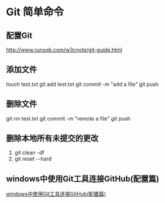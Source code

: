 # Git 简单命令

## 配置Git

http://www.runoob.com/w3cnote/git-guide.html

## 添加文件

touch test.txt
git add test.txt
git commit -m "add a file"
git push

## 删除文件

git rm test.txt
git commit -m "remote a file"
git push

## 删除本地所有未提交的更改

1. git clean -df
2. git reset --hard

## windows中使用Git工具连接GitHub(配置篇)

[windows中使用Git工具连接GitHub(配置篇)](http://cache.baiducontent.com/c?m=9d78d513d9861af30eb0d13f1a17a7716f5097153ec0d16568a5e05fe36f4c37467192ba3023605188836b6671b83957fd833065477437c1efdf893acaca913f5cf93044060bf04005d269fa90007f8670875a98b868e0ad873484d8d6c4ae5544cb23120b84e7f82914538a31ff4e77a5e48e4966420dffa87572ff2e2675cf7d1de306eee0453f5adeeb9c010c9460cd3251c6f56ef4690fb511a71c06264ebd4fb315512531e04e20f4533d73c8ad02b9&p=9f73cd0a85cc43e708e2947d075596&newp=c477cc15d9c342a501fbdf2d02149c231610db2151d4d11f6b82c825d7331b001c3bbfb423241506d0c17f660aa54d57eaf13575340225a3dda5c91d9fb4c57479d1317f&user=baidu&fm=sc&query=windows%D6%D0%CA%B9%D3%C3Git%B9%A4%BE%DF%C1%AC%BD%D3GitHub%28%C5%E4%D6%C3%C6%AA%29&qid=c649e980000055a3&p1=1 "windows中使用Git工具连接GitHub(配置篇)")